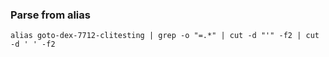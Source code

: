 ### Parse from alias
```
alias goto-dex-7712-clitesting | grep -o "=.*" | cut -d "'" -f2 | cut -d ' ' -f2
```